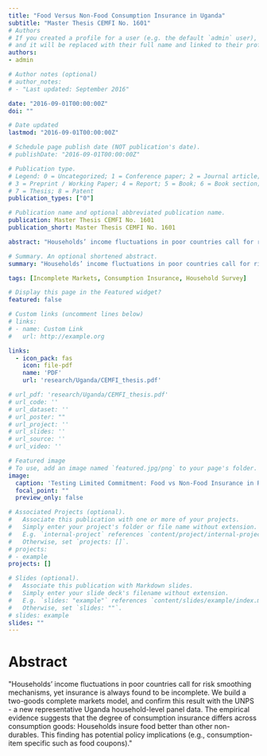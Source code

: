 ```yaml
---
title: "Food Versus Non-Food Consumption Insurance in Uganda"
subtitle: "Master Thesis CEMFI No. 1601"
# Authors
# If you created a profile for a user (e.g. the default `admin` user), write the username (folder name) here 
# and it will be replaced with their full name and linked to their profile.
authors:
- admin

# Author notes (optional)
# author_notes:
# - "Last updated: September 2016"

date: "2016-09-01T00:00:00Z"
doi: ""

# Date updated
lastmod: "2016-09-01T00:00:00Z"

# Schedule page publish date (NOT publication's date).
# publishDate: "2016-09-01T00:00:00Z"

# Publication type.
# Legend: 0 = Uncategorized; 1 = Conference paper; 2 = Journal article;
# 3 = Preprint / Working Paper; 4 = Report; 5 = Book; 6 = Book section;
# 7 = Thesis; 8 = Patent
publication_types: ["0"]

# Publication name and optional abbreviated publication name.
publication: Master Thesis CEMFI No. 1601 
publication_short: Master Thesis CEMFI No. 1601

abstract: "Households’ income fluctuations in poor countries call for risk smoothing mechanisms, yet insurance is always found to be incomplete. We build a two-goods complete markets model, and confirm this result with the UNPS - a new representative Uganda household-level panel data. The empirical evidence suggests that the degree of consumption insurance differs across consumption goods: Households insure food better than other non-durables. This finding has potential policy implications (e.g., consumption-item specific such as food coupons)."

# Summary. An optional shortened abstract.
summary: "Households’ income fluctuations in poor countries call for risk smoothing mechanisms, yet insurance is always found to be incomplete. We build a two-goods complete markets model, and confirm this result with the UNPS - a new representative Uganda household-level panel data. The empirical evidence suggests that the degree of consumption insurance differs across consumption goods: Households insure food better than other non-durables."

tags: [Incomplete Markets, Consumption Insurance, Household Survey]

# Display this page in the Featured widget?
featured: false

# Custom links (uncomment lines below)
# links:
# - name: Custom Link
#   url: http://example.org

links:
  - icon_pack: fas
    icon: file-pdf
    name: 'PDF'
    url: 'research/Uganda/CEMFI_thesis.pdf'

# url_pdf: 'research/Uganda/CEMFI_thesis.pdf'
# url_code: ''
# url_dataset: ''
# url_poster: ""
# url_project: ''
# url_slides: ''
# url_source: ''
# url_video: ''

# Featured image
# To use, add an image named `featured.jpg/png` to your page's folder. 
image:
  caption: 'Testing Limited Commitment: Food vs Non-Food Insurance in Rural Uganda'
  focal_point: ""
  preview_only: false

# Associated Projects (optional).
#   Associate this publication with one or more of your projects.
#   Simply enter your project's folder or file name without extension.
#   E.g. `internal-project` references `content/project/internal-project/index.md`.
#   Otherwise, set `projects: []`.
# projects:
# - example
projects: []

# Slides (optional).
#   Associate this publication with Markdown slides.
#   Simply enter your slide deck's filename without extension.
#   E.g. `slides: "example"` references `content/slides/example/index.md`.
#   Otherwise, set `slides: ""`.
# slides: example
slides: ""
---
```


<h1>Abstract</h1>

"Households’ income fluctuations in poor countries call for risk smoothing mechanisms, yet insurance is always found to be incomplete. We build a two-goods complete markets model, and confirm this result with the UNPS - a new representative Uganda household-level panel data. The empirical evidence suggests that the degree of consumption insurance differs across consumption goods: Households insure food better than other non-durables. This finding has potential policy implications (e.g., consumption-item specific such as food coupons)."
